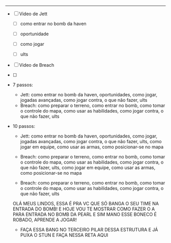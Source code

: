 ---

- [ ] Video de Jett
    
    - [ ] como entrar no bomb da haven
    - [ ] oportunidade
    - [ ] como jogar
    - [ ] ults
    
      
    
- [ ] Video de Breach
- [ ]

- 7 passos:
    - Jett: como entrar no bomb da haven, oportunidades, como jogar, jogadas avançadas, como jogar contra, o que não fazer, ults
    - Breach: como preparar o terreno, como entrar no bomb, como tomar o controle do mapa, como usar as habilidades, como jogar contra, o que não fazer, ults
- 10 passos:
    
    - Jett: como entrar no bomb da haven, oportunidades, como jogar, jogadas avançadas, como jogar contra, o que não fazer, ults, como jogar em equipe, como usar as armas, como posicionar-se no mapa
    - Breach: como preparar o terreno, como entrar no bomb, como tomar o controle do mapa, como usar as habilidades, como jogar contra, o que não fazer, ults, como jogar em equipe, como usar as armas, como posicionar-se no mapa
    
      
    
    - Breach: como preparar o terreno, como entrar no bomb, como tomar o controle do mapa, como usar as habilidades, como jogar contra, o que não fazer, ults
    
      
    
      
    
      
    
    OLÁ MEUS LINDOS, ESSA É PRA VC QUE SÓ BANGA O SEU TIME NA ENTRADA DO BOMB! E HOJE VOU TE MOSTRAR COMO FAZER O A PARA ENTRADA NO BOMB DA PEARL E SIM MANO ESSE BONECO É ROBADO, APRENDE A JOGAR!
    
    - FAÇA ESSA BANG NO TERCEIRO PILAR DESSA ESTRUTURA E JÁ PUXA O STUN E FAÇA NESSA RETA AQUI